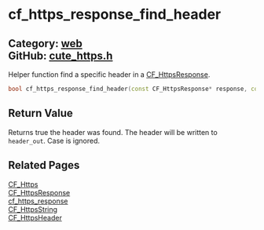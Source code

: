 [](../header.md ':include')

# cf_https_response_find_header

Category: [web](/api_reference?id=web)  
GitHub: [cute_https.h](https://github.com/RandyGaul/cute_framework/blob/master/include/cute_https.h)  
---

Helper function find a specific header in a [CF_HttpsResponse](/web/cf_httpsresponse.md).

```cpp
bool cf_https_response_find_header(const CF_HttpsResponse* response, const char* header_name, CF_HttpsHeader* header_out)
```

## Return Value

Returns true the header was found. The header will be written to `header_out`. Case is ignored.

## Related Pages

[CF_Https](/web/cf_https.md)  
[CF_HttpsResponse](/web/cf_httpsresponse.md)  
[cf_https_response](/web/cf_https_response.md)  
[CF_HttpsString](/web/cf_httpsstring.md)  
[CF_HttpsHeader](/web/cf_httpsheader.md)  
